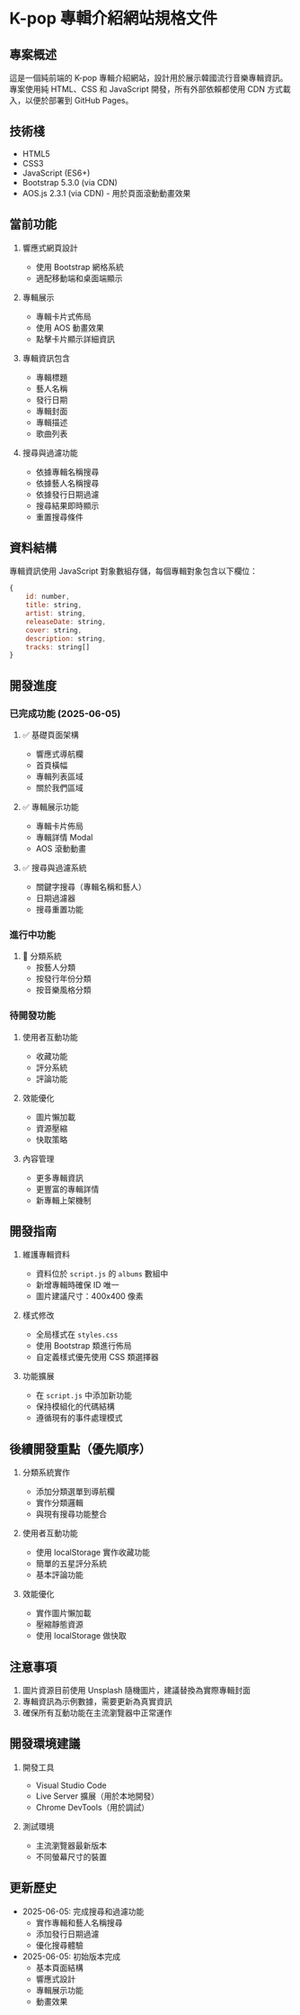 # K-pop 專輯介紹網站規格文件

## 專案概述
這是一個純前端的 K-pop 專輯介紹網站，設計用於展示韓國流行音樂專輯資訊。專案使用純 HTML、CSS 和 JavaScript 開發，所有外部依賴都使用 CDN 方式載入，以便於部署到 GitHub Pages。

## 技術棧
- HTML5
- CSS3
- JavaScript (ES6+)
- Bootstrap 5.3.0 (via CDN)
- AOS.js 2.3.1 (via CDN) - 用於頁面滾動動畫效果

## 當前功能
1. 響應式網頁設計
   - 使用 Bootstrap 網格系統
   - 適配移動端和桌面端顯示

2. 專輯展示
   - 專輯卡片式佈局
   - 使用 AOS 動畫效果
   - 點擊卡片顯示詳細資訊

3. 專輯資訊包含
   - 專輯標題
   - 藝人名稱
   - 發行日期
   - 專輯封面
   - 專輯描述
   - 歌曲列表

4. 搜尋與過濾功能
   - 依據專輯名稱搜尋
   - 依據藝人名稱搜尋
   - 依據發行日期過濾
   - 搜尋結果即時顯示
   - 重置搜尋條件

## 資料結構
專輯資訊使用 JavaScript 對象數組存儲，每個專輯對象包含以下欄位：
```javascript
{
    id: number,
    title: string,
    artist: string,
    releaseDate: string,
    cover: string,
    description: string,
    tracks: string[]
}
```

## 開發進度
### 已完成功能 (2025-06-05)
1. ✅ 基礎頁面架構
   - 響應式導航欄
   - 首頁橫幅
   - 專輯列表區域
   - 關於我們區域

2. ✅ 專輯展示功能
   - 專輯卡片佈局
   - 專輯詳情 Modal
   - AOS 滾動動畫

3. ✅ 搜尋與過濾系統
   - 關鍵字搜尋（專輯名稱和藝人）
   - 日期過濾器
   - 搜尋重置功能

### 進行中功能
1. 🔄 分類系統
   - 按藝人分類
   - 按發行年份分類
   - 按音樂風格分類

### 待開發功能
1. 使用者互動功能
   - 收藏功能
   - 評分系統
   - 評論功能

2. 效能優化
   - 圖片懶加載
   - 資源壓縮
   - 快取策略

3. 內容管理
   - 更多專輯資訊
   - 更豐富的專輯詳情
   - 新專輯上架機制

## 開發指南
1. 維護專輯資料
   - 資料位於 `script.js` 的 `albums` 數組中
   - 新增專輯時確保 ID 唯一
   - 圖片建議尺寸：400x400 像素

2. 樣式修改
   - 全局樣式在 `styles.css`
   - 使用 Bootstrap 類進行佈局
   - 自定義樣式優先使用 CSS 類選擇器

3. 功能擴展
   - 在 `script.js` 中添加新功能
   - 保持模組化的代碼結構
   - 遵循現有的事件處理模式

## 後續開發重點（優先順序）
1. 分類系統實作
   - 添加分類選單到導航欄
   - 實作分類邏輯
   - 與現有搜尋功能整合

2. 使用者互動功能
   - 使用 localStorage 實作收藏功能
   - 簡單的五星評分系統
   - 基本評論功能

3. 效能優化
   - 實作圖片懶加載
   - 壓縮靜態資源
   - 使用 localStorage 做快取

## 注意事項
1. 圖片資源目前使用 Unsplash 隨機圖片，建議替換為實際專輯封面
2. 專輯資訊為示例數據，需要更新為真實資訊
3. 確保所有互動功能在主流瀏覽器中正常運作

## 開發環境建議
1. 開發工具
   - Visual Studio Code
   - Live Server 擴展（用於本地開發）
   - Chrome DevTools（用於調試）

2. 測試環境
   - 主流瀏覽器最新版本
   - 不同螢幕尺寸的裝置

## 更新歷史
- 2025-06-05: 完成搜尋和過濾功能
  - 實作專輯和藝人名稱搜尋
  - 添加發行日期過濾
  - 優化搜尋體驗
- 2025-06-05: 初始版本完成
  - 基本頁面結構
  - 響應式設計
  - 專輯展示功能
  - 動畫效果